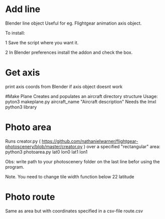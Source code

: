 # Add line
Blender line object
Useful for eg. Flightgear animation axis object.

To install:

1 Save the script where you want it.

2 In Blender preferences install the addon and check the box.

# Get axis 

print axis coords from Blender if axis object doesnt work

#Make Plane
Creates and populates an aircraft directory structure
Usage: pyton3 makeplane.py aircraft_name "Aircraft description"
Needs the lmxl python3 library

# Photo area
Runs creator.py ( https://github.com/nathanielwarner/flightgear-photoscenery/blob/master/creator.py ) over a specified "rectangular" area: python3 photoarea.py lat0 lon0 lat1 lon1

Obs: write path to your photoscenery folder on the last line befor using the program.

Note. You need to change tile width function below 22 latitude

# Photo route
Same as area but with coordinates specified in a csv-file route.csv

